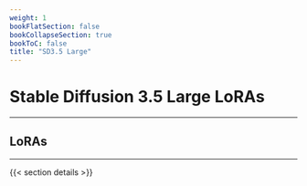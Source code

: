 ```yaml
---
weight: 1
bookFlatSection: false
bookCollapseSection: true
bookToC: false
title: "SD3.5 Large"
---
```


<!--markdownlint-disable MD025 -->

# Stable Diffusion 3.5 Large LoRAs

---

## LoRAs

---

{{< section details >}}
